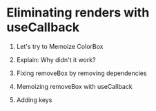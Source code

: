 # Eliminating renders with useCallback

1. Let's try to Memoize ColorBox

2. Explain: Why didn't it work?

3. Fixing removeBox by removing dependencies

4. Memoizing removeBox with useCallback

5. Adding keys
